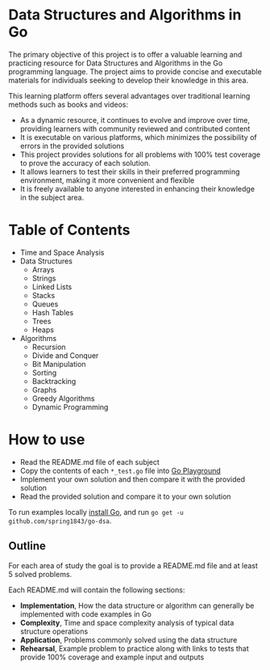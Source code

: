 # Data Structures and Algorithms in Go

The primary objective of this project is to offer a valuable learning and practicing resource for Data Structures and Algorithms in the Go programming language. The project aims to provide concise and executable materials for individuals seeking to develop their knowledge in this area.

This learning platform offers several advantages over traditional learning methods such as books and videos:
* As a dynamic resource, it continues to evolve and improve over time, providing learners with community reviewed and contributed content
* It is executable on various platforms, which minimizes the possibility of errors in the provided solutions
* This project provides solutions for all problems with 100% test coverage to prove the accuracy of each solution.
* It allows learners to test their skills in their preferred programming environment, making it more convenient and flexible
* It is freely available to anyone interested in enhancing their knowledge in the subject area.

# Table of Contents

* Time and Space Analysis
* Data Structures
  * Arrays
  * Strings
  * Linked Lists
  * Stacks
  * Queues
  * Hash Tables
  * Trees
  * Heaps
* Algorithms
  * Recursion
  * Divide and Conquer
  * Bit Manipulation
  * Sorting
  * Backtracking
  * Graphs
  * Greedy Algorithms
  * Dynamic Programming

# How to use

* Read the README.md file of each subject
* Copy the contents of each `*_test.go` file into [Go Playground](https://go.dev/play/)
* Implement your own solution and then compare it with the provided solution
* Read the provided solution and compare it to your own solution

To run examples locally [install Go](https://go.dev/doc/install), and run `go get -u github.com/spring1843/go-dsa`.

## Outline

For each area of study the goal is to provide a README.md file and at least 5 solved problems.

Each README.md will contain the following sections:

* **Implementation**, How the data structure or algorithm can generally be implemented with code examples in Go
* **Complexity**, Time and space complexity analysis of typical data structure operations
* **Application**, Problems commonly solved using the data structure
* **Rehearsal**, Example problem to practice along with links to tests that provide 100% coverage and example input and outputs

